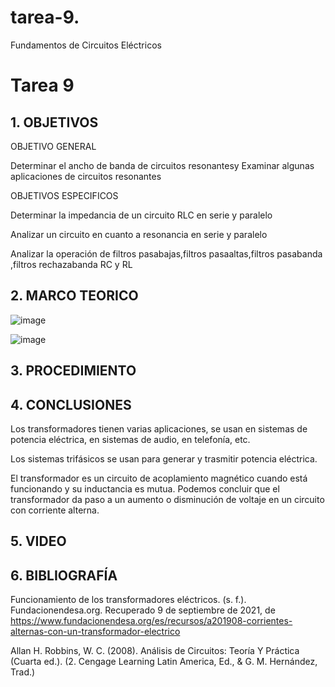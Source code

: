 # tarea-9.

Fundamentos de Circuitos Eléctricos

# Tarea 9

## 1. OBJETIVOS

OBJETIVO GENERAL

Determinar el ancho de banda de circuitos resonantesy Examinar algunas aplicaciones de circuitos resonantes

OBJETIVOS ESPECIFICOS

Determinar la impedancia de un circuito RLC en serie y paralelo 

Analizar un circuito en cuanto a resonancia en serie y paralelo

Analizar la operación de filtros pasabajas,filtros pasaaltas,filtros pasabanda ,filtros rechazabanda RC y RL

## 2. MARCO TEORICO

![image](https://user-images.githubusercontent.com/116813974/221659430-3b4ce66b-f1e9-4974-a350-08e4878ab1c4.png)

![image](https://user-images.githubusercontent.com/116813974/221659528-7c21f3c3-d1d3-4661-986b-4c8622c3da42.png)

## 3. PROCEDIMIENTO

## 4. CONCLUSIONES

Los transformadores tienen varias aplicaciones, se usan en sistemas de potencia eléctrica, en sistemas de audio, en telefonía, etc.

Los sistemas trifásicos se usan para generar y trasmitir potencia eléctrica.

El transformador es un circuito de acoplamiento magnético cuando está funcionando y su inductancia es mutua. Podemos concluir que el transformador da paso a un aumento o disminución de voltaje en un circuito con corriente alterna.

## 5. VIDEO

## 6. BIBLIOGRAFÍA

Funcionamiento de los transformadores eléctricos. (s. f.). Fundacionendesa.org. Recuperado 9 de septiembre de 2021, de https://www.fundacionendesa.org/es/recursos/a201908-corrientes-alternas-con-un-transformador-electrico

Allan H. Robbins, W. C. (2008). Análisis de Circuitos: Teoría Y Práctica (Cuarta ed.). (2. Cengage Learning Latin America, Ed., & G. M. Hernández, Trad.)
